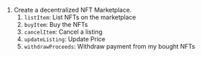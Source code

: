 1. Create a decentralized NFT Marketplace.
   1. `listItem`: List NFTs on the marketplace
   2. `buyItem`: Buy the NFTs
   3. `cancelItem`: Cancel a listing
   4. `updateListing`: Update Price
   5. `withdrawProceeds`: Withdraw payment from my bought NFTs